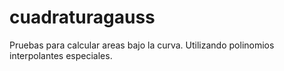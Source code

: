 # cuadraturagauss
Pruebas para calcular areas bajo la curva. Utilizando polinomios interpolantes especiales.
